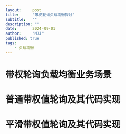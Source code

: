 ```yaml
---
layout:     post
title:      "带权轮询负载均衡探讨"
subtitle:   ""
description: ""
date:       2024-09-01
author:     "MJJ"
published: true 
tags:
    - 负载均衡
---
```


# 带权轮询负载均衡业务场景


# 普通带权值轮询及其代码实现

# 平滑带权值轮询及其代码实现


